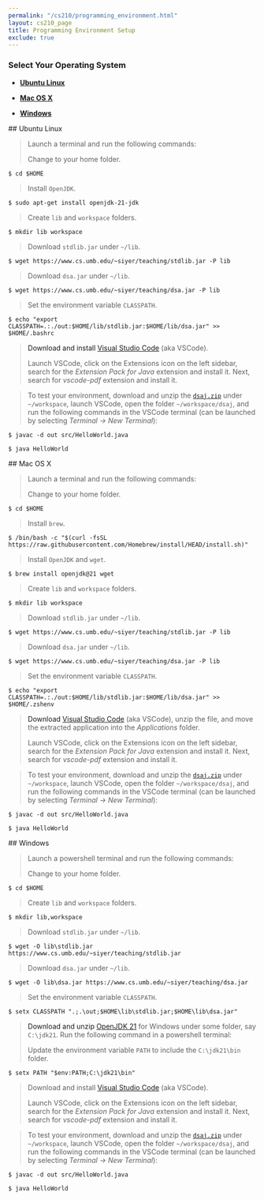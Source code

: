 ```yaml
---
permalink: "/cs210/programming_environment.html"
layout: cs210_page
title: Programming Environment Setup
exclude: true
---
```


### Select Your Operating System

- [**Ubuntu Linux**](#linux)

- [**Mac OS X**](#mac) 

- [**Windows**](#win) 

<a name="linux"/>
## Ubuntu Linux

> Launch a terminal and run the following commands:
>
> Change to your home folder.
```
$ cd $HOME
```
>
> Install `OpenJDK`.
```
$ sudo apt-get install openjdk-21-jdk
```
>
> Create `lib` and `workspace` folders.
```
$ mkdir lib workspace
```
>
> Download `stdlib.jar` under `~/lib`.
```
$ wget https://www.cs.umb.edu/~siyer/teaching/stdlib.jar -P lib
```
>
> Download `dsa.jar` under `~/lib`.
```
$ wget https://www.cs.umb.edu/~siyer/teaching/dsa.jar -P lib
```
>
> Set the environment variable `CLASSPATH`.
```
$ echo "export CLASSPATH=.:./out:$HOME/lib/stdlib.jar:$HOME/lib/dsa.jar" >> $HOME/.bashrc
```

> Download and install [Visual Studio Code](https://code.visualstudio.com/sha/download?build=stable&os=linux-deb-x64) (aka VSCode).
> 
> Launch VSCode, click on the Extensions icon on the left sidebar, search for the *Extension Pack for Java* extension and install it. Next, search for *vscode-pdf* extension and install it. 

> To test your environment, download and unzip the [`dsaj.zip`](https://www.cs.umb.edu/~siyer/teaching/dsaj.zip) under `~/workspace`, launch VSCode, open the folder `~/workspace/dsaj`, and 
run the following commands in the VSCode terminal (can be launched by selecting *Terminal &rarr; New Terminal*): 
>
```
$ javac -d out src/HelloWorld.java
```
>
```
$ java HelloWorld
```

<a name="mac"/>
## Mac OS X

> Launch a terminal and run the following commands: 
>
> Change to your home folder.
```
$ cd $HOME
```
>
> Install `brew`.
```
$ /bin/bash -c "$(curl -fsSL https://raw.githubusercontent.com/Homebrew/install/HEAD/install.sh)"
```
>
> Install `OpenJDK` and `wget`.
```
$ brew install openjdk@21 wget
```
>
> Create `lib` and `workspace` folders.
```
$ mkdir lib workspace
```
>
> Download `stdlib.jar` under `~/lib`.
```
$ wget https://www.cs.umb.edu/~siyer/teaching/stdlib.jar -P lib
```
>
> Download `dsa.jar` under `~/lib`.
```
$ wget https://www.cs.umb.edu/~siyer/teaching/dsa.jar -P lib
```
>
> Set the environment variable `CLASSPATH`.
```
$ echo "export CLASSPATH=.:./out:$HOME/lib/stdlib.jar:$HOME/lib/dsa.jar" >> $HOME/.zshenv
```

> Download [Visual Studio Code](https://code.visualstudio.com/sha/download?build=stable&os=darwin-universal) (aka VSCode), unzip the file, and move the extracted application into the *Applications* folder.
> 
> Launch VSCode, click on the Extensions icon on the left sidebar, search for the *Extension Pack for Java* extension and install it. Next, search for *vscode-pdf* extension and install it. 

> To test your environment, download and unzip the [`dsaj.zip`](https://www.cs.umb.edu/~siyer/teaching/dsaj.zip) under `~/workspace`, launch VSCode, open the folder `~/workspace/dsaj`, and 
run the following commands in the VSCode terminal (can be launched by selecting *Terminal &rarr; New Terminal*): 
>
```
$ javac -d out src/HelloWorld.java
```
>
```
$ java HelloWorld
```

<a name="win"/>
## Windows

> Launch a powershell terminal and run the following commands:
>
> Change to your home folder.
```
$ cd $HOME
```
>
> Create `lib` and `workspace` folders.
```
$ mkdir lib,workspace
```
>
> Download `stdlib.jar` under `~/lib`.
```
$ wget -O lib\stdlib.jar https://www.cs.umb.edu/~siyer/teaching/stdlib.jar
```
>
> Download `dsa.jar` under `~/lib`.
```
$ wget -O lib\dsa.jar https://www.cs.umb.edu/~siyer/teaching/dsa.jar
```
>
> Set the environment variable `CLASSPATH`.
```
$ setx CLASSPATH ".;.\out;$HOME\lib\stdlib.jar;$HOME\lib\dsa.jar"
```

> Download and unzip [OpenJDK 21](https://download.java.net/java/GA/jdk21.0.2/f2283984656d49d69e91c558476027ac/13/GPL/openjdk-21.0.2_windows-x64_bin.zip) for Windows under some folder, say `C:\jdk21`. Run the following command in a powershell terminal:
>
> Update the environment variable `PATH` to include the `C:\jdk21\bin`
folder.
```
$ setx PATH "$env:PATH;C:\jdk21\bin"
```

> Download and install [Visual Studio Code](https://code.visualstudio.com/sha/download?build=stable&os=win32-x64-user) (aka VSCode).
> 
> Launch VSCode, click on the Extensions icon on the left sidebar, search for the *Extension Pack for Java* extension and install it. Next, search for *vscode-pdf* extension and install it. 

> To test your environment, download and unzip the [`dsaj.zip`](https://www.cs.umb.edu/~siyer/teaching/dsaj.zip) under `~/workspace`, launch VSCode, open the folder `~/workspace/dsaj`, and run the following commands in the VSCode terminal (can be launched by selecting *Terminal &rarr; New Terminal*): 
>
```
$ javac -d out src/HelloWorld.java
```
>
```
$ java HelloWorld
```
